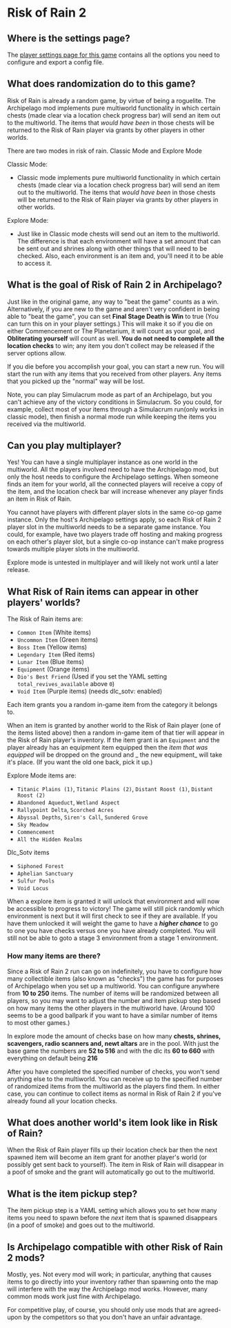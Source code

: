 # Risk of Rain 2

## Where is the settings page?

The [player settings page for this game](../player-settings) contains all the options you need to configure and export a
config file.

## What does randomization do to this game?

Risk of Rain is already a random game, by virtue of being a roguelite. The Archipelago mod implements pure multiworld
functionality in which certain chests (made clear via a location check progress bar) will send an item out to the
multiworld. The items that _would have been_ in those chests will be returned to the Risk of Rain player via grants by
other players in other worlds.

There are two modes in risk of rain. Classic Mode and Explore Mode

Classic Mode:

  - Classic mode implements pure multiworld
functionality in which certain chests (made clear via a location check progress bar) will send an item out to the
multiworld. The items that _would have been_ in those chests will be returned to the Risk of Rain player via grants by
other players in other worlds.

Explore Mode:

  - Just like in Classic mode chests will send out an item to the multiworld. The difference is that each environment
  will have a set amount that can be sent out and shrines along with other things that will need to be checked.
  Also, each environment is an item and, you'll need it to be able to access it.

## What is the goal of Risk of Rain 2 in Archipelago?

Just like in the original game, any way to "beat the game" counts as a win. Alternatively, if you are new to the game and 
aren't very confident in being able to "beat the game", you can set **Final Stage Death is Win** to true
(You can turn this on in your player settings.) This will make it so if you die on either Commencement or The Planetarium,
it will count as your goal, and **Obliterating yourself** will count as well.
**You do not need to complete all the location checks** to win; any item you don't collect may be released if the 
server options allow.

If you die before you accomplish your goal, you can start a new run. You will start the run with any items that you
received from other players. Any items that you picked up the "normal" way will be lost.

Note, you can play Simulacrum mode as part of an Archipelago, but you can't achieve any of the victory conditions in
Simulacrum. So you could, for example, collect most of your items through a Simulacrum run(only works in classic mode),
then finish a normal mode run while keeping the items you received via the multiworld.

## Can you play multiplayer?

Yes! You can have a single multiplayer instance as one world in the multiworld. All the players involved need to have
the Archipelago mod, but only the host needs to configure the Archipelago settings. When someone finds an item for your
world, all the connected players will receive a copy of the item, and the location check bar will increase whenever any
player finds an item in Risk of Rain.

You cannot have players with different player slots in the same co-op game instance. Only the host's Archipelago
settings apply, so each Risk of Rain 2 player slot in the multiworld needs to be a separate game instance. You could,
for example, have two players trade off hosting and making progress on each other's player slot, but a single co-op
instance can't make progress towards multiple player slots in the multiworld.

Explore mode is untested in multiplayer and will likely not work until a later release.

## What Risk of Rain items can appear in other players' worlds?

The Risk of Rain items are:

* `Common Item`    (White items)
* `Uncommon Item`  (Green items)
* `Boss Item`      (Yellow items)
* `Legendary Item` (Red items)
* `Lunar Item`     (Blue items)
* `Equipment`      (Orange items)
* `Dio's Best Friend` (Used if you set the YAML setting `total_revives_available` above `0`)
* `Void Item`      (Purple items) (needs dlc_sotv: enabled)

Each item grants you a random in-game item from the category it belongs to.

When an item is granted by another world to the Risk of Rain player (one of the items listed above) then a random
in-game item of that tier will appear in the Risk of Rain player's inventory. If the item grant is an `Equipment` and
the player already has an equipment item equipped then the _item that was equipped_ will be dropped on the ground and _
the new equipment_ will take it's place. (If you want the old one back, pick it up.)

Explore Mode items are:

* `Titanic Plains (1)`, `Titanic Plains (2)`, `Distant Roost (1)`, `Distant Roost (2)`
* `Abandoned Aqueduct`, `Wetland Aspect`
* `Rallypoint Delta`, `Scorched Acres`
* `Abyssal Depths`, `Siren's Call`, `Sundered Grove`
* `Sky Meadow`
* `Commencement`
* `All the Hidden Realms`

Dlc_Sotv items
* `Siphoned Forest`
* `Aphelian Sanctuary`
* `Sulfur Pools`
* `Void Locus`

When a explore item is granted it will unlock that environment and will now be accessible to progress to victory! The 
game will still pick randomly which environment is next but it will first check to see if they are available. If you have
them unlocked it will weight the game to have a ***higher chance*** to go to one you have checks versus one you have 
already completed. You will still not be able to goto a stage 3 environment from a stage 1 environment.



### How many items are there?

Since a Risk of Rain 2 run can go on indefinitely, you have to configure how many collectible items (also known as
"checks") the game has for purposes of Archipelago when you set up a multiworld. You can configure anywhere from **10
to 250** items. The number of items will be randomized between all players, so you may want to adjust the number and
item pickup step based on how many items the other players in the multiworld have. (Around 100 seems to be a good
ballpark if you want to have a similar number of items to most other games.)

In explore mode the amount of checks base on how many **chests, shrines, scavengers, radio scanners and, newt altars**
are in the pool. With just the base game the numbers are **52 to 516** and with the dlc its **60 to 660** with 
everything on default being **216**

After you have completed the specified number of checks, you won't send anything else to the multiworld. You can
receive up to the specified number of randomized items from the multiworld as the players find them. In either case,
you can continue to collect items as normal in Risk of Rain 2 if you've already found all your location checks.

## What does another world's item look like in Risk of Rain?

When the Risk of Rain player fills up their location check bar then the next spawned item will become an item grant for
another player's world (or possibly get sent back to yourself). The item in Risk of Rain will disappear in a poof of
smoke and the grant will automatically go out to the multiworld.

## What is the item pickup step?

The item pickup step is a YAML setting which allows you to set how many items you need to spawn before the _next_ item
that is spawned disappears (in a poof of smoke) and goes out to the multiworld.

## Is Archipelago compatible with other Risk of Rain 2 mods?

Mostly, yes. Not every mod will work; in particular, anything that causes items to go directly into your inventory
rather than spawning onto the map will interfere with the way the Archipelago mod works. However, many common mods work
just fine with Archipelago.

For competitive play, of course, you should only use mods that are agreed-upon by the competitors so that you don't
have an unfair advantage.
